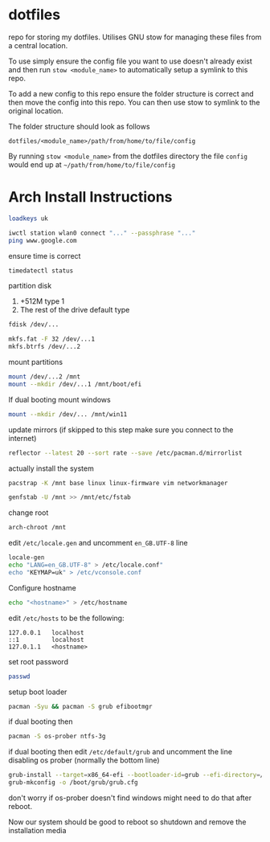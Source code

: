 # dotfiles

repo for storing my dotfiles. Utilises GNU stow for managing these files from a central location.

To use simply ensure the config file you want to use doesn't already exist and then run `stow <module_name>` to automatically setup a symlink to this repo.

To add a new config to this repo ensure the folder structure is correct and then move the config into this repo. You can then use stow to symlink to the original location.

The folder structure should look as follows

`dotfiles/<module_name>/path/from/home/to/file/config`

By running `stow <module_name>` from the dotfiles directory the file `config` would end up at `~/path/from/home/to/file/config`

# Arch Install Instructions

```bash
loadkeys uk
```
```bash
iwctl station wlan0 connect "..." --passphrase "..."
ping www.google.com
```
ensure time is correct
```bash
timedatectl status
```
partition disk
1. +512M type 1
2. The rest of the drive default type
```bash
fdisk /dev/...
```
```bash
mkfs.fat -F 32 /dev/...1
mkfs.btrfs /dev/...2
```
mount partitions
```bash
mount /dev/...2 /mnt
mount --mkdir /dev/...1 /mnt/boot/efi
```
If dual booting mount windows
```bash
mount --mkdir /dev/... /mnt/win11
```
update mirrors (if skipped to this step make sure you connect to the internet)
```bash
reflector --latest 20 --sort rate --save /etc/pacman.d/mirrorlist
```
actually install the system
```bash
pacstrap -K /mnt base linux linux-firmware vim networkmanager
```
```bash
genfstab -U /mnt >> /mnt/etc/fstab
```
change root
```bash
arch-chroot /mnt
```
edit `/etc/locale.gen` and uncomment `en_GB.UTF-8` line
```bash
locale-gen
echo "LANG=en_GB.UTF-8" > /etc/locale.conf"
echo "KEYMAP=uk" > /etc/vconsole.conf
```
Configure hostname
```bash
echo "<hostname>" > /etc/hostname
```
edit `/etc/hosts` to be the following:
```
127.0.0.1   localhost
::1         localhost
127.0.1.1   <hostname>
```
set root password
```bash
passwd
```
setup boot loader
```bash
pacman -Syu && pacman -S grub efibootmgr
```
if dual booting then
```bash
pacman -S os-prober ntfs-3g
```
if dual booting then edit `/etc/default/grub` and uncomment the line disabling os prober (normally the bottom line)
```bash
grub-install --target=x86_64-efi --bootloader-id=grub --efi-directory=/boot/efi
grub-mkconfig -o /boot/grub/grub.cfg
```
don't worry if os-prober doesn't find windows might need to do that after reboot.

Now our system should be good to reboot so shutdown and remove the installation media
